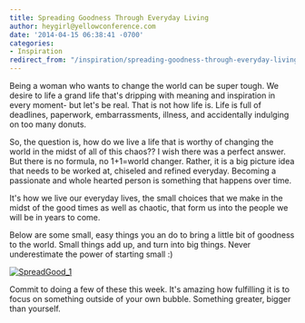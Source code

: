 ```yaml
---
title: Spreading Goodness Through Everyday Living
author: heygirl@yellowconference.com
date: '2014-04-15 06:38:41 -0700'
categories:
- Inspiration
redirect_from: "/inspiration/spreading-goodness-through-everyday-living/"
---
```


Being a woman who wants to change the world can be super tough. We desire to life a grand life that's dripping with meaning and inspiration in every moment- but let's be real. That is not how life is. Life is full of deadlines, paperwork, embarrassments, illness, and accidentally indulging on too many donuts.

So, the question is, how do we live a life that is worthy of changing the world in the midst of all of this chaos?? I wish there was a perfect answer. But there is no formula, no 1+1=world changer. Rather, it is a big picture idea that needs to be worked at, chiseled and refined everyday. Becoming a passionate and whole hearted person is something that happens over time.

It's how we live our everyday lives, the small choices that we make in the midst of the good times as well as chaotic, that form us into the people we will be in years to come.

Below are some small, easy things you an do to bring a little bit of goodness to the world. Small things add up, and turn into big things. Never underestimate the power of starting small :) 

[![SpreadGood_1](http://yellowconference.com/wp-content/uploads/2014/04/SpreadGood_11.jpg)](http://yellowconference.com/wp-content/uploads/2014/04/SpreadGood_11.jpg)

Commit to doing a few of these this week. It's amazing how fulfilling it is to focus on something outside of your own bubble. Something greater, bigger than yourself.
